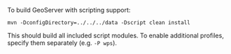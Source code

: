 To build GeoServer with scripting support:

    mvn -DconfigDirectory=../../../data -Dscript clean install

This should build all included script modules.  To enable additional profiles, specify them separately (e.g. `-P wps`).
